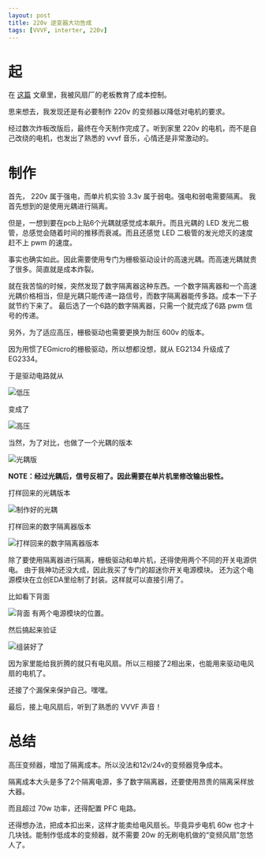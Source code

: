 ```yaml
---
layout: post
title: 220v 逆变器大功告成
tags: [VVVF, interter, 220v]
---
```


# 起

在 [这篇](/2024/01/17/add-eg6832-to-platformio.html) 文章里，我被风扇厂的老板教育了成本控制。

思来想去，我发现还是有必要制作 220v 的变频器以降低对电机的要求。

经过数次炸板改版后，最终在今天制作完成了。听到家里 220v 的电机，而不是自己改绕的电机，也发出了熟悉的 vvvf 音乐，心情还是非常激动的。

# 制作

首先， 220v 属于强电，而单片机实验 3.3v 属于弱电。强电和弱电需要隔离。
我首先想到的是使用光耦进行隔离。

但是，一想到要在pcb上贴6个光耦就感觉成本飙升。而且光耦的 LED 发光二极管，总感觉会随着时间的推移而衰减。而且还感觉 LED 二极管的发光熄灭的速度赶不上 pwm 的速度。

事实也确实如此。因此需要使用专门为栅极驱动设计的高速光耦。而高速光耦就贵了很多。简直就是成本炸裂。

就在我苦恼的时候，突然发现了数字隔离器这种东西。一个数字隔离器和一个高速光耦价格相当，但是光耦只能传递一路信号，而数字隔离器能传多路。成本一下子就节约下来了。 最后选了一个6路的数字隔离器，只需一个就完成了6路 pwm 信号的传递。

另外，为了适应高压，栅极驱动也需要更换为耐压 600v 的版本。

因为用惯了EGmicro的栅极驱动，所以想都没想，就从 EG2134 升级成了 EG2334。

于是驱动电路就从 

![低压](/images/EG2134.png)

变成了 

![高压](/images/EG2334.png)

当然，为了对比，也做了一个光耦的版本

![光耦版](/images/EG2334_Optocoupler.png)

**NOTE：经过光耦后，信号反相了。因此需要在单片机里修改输出极性。**


打样回来的光耦版本

![制作好的光耦](/images/photo_2024-02-08_13-14-23.jpg)

打样回来的数字隔离器版本

![打样回来的数字隔离器版本](/images/photo_2024-02-08_13-14-27.jpg)


除了要使用隔离器进行隔离，栅极驱动和单片机，还得使用两个不同的开关电源供电。
由于我神功还没大成，因此我买了专门的超迷你开关电源模块。
还为这个电源模块在立创EDA里绘制了封装。这样就可以直接引用了。

比如看下背面

![背面](/images/photo_2024-02-08_13-22-33.jpg)
有两个电源模块的位置。

然后搞起来验证

![组装好了](/images/photo_2024-02-08_13-17-06.jpg)

因为家里能给我折腾的就只有电风扇。所以三相接了2相出来，也能用来驱动电风扇的电机了。

还接了个漏保来保护自己。嘿嘿。


最后，接上电风扇后，听到了熟悉的 VVVF 声音！

# 总结

高压变频器，增加了隔离成本。所以没法和12v/24v的变频器竞争成本。

隔离成本大头是多了2个隔离电源，多了数字隔离器，还要使用昂贵的隔离采样放大器。

而且超过 70w 功率，还得配置 PFC 电路。

还得想办法，把成本扣出来，这样才能卖给电风扇长。毕竟异步电机 60w 也才十几块钱。能制作低成本的变频器，就不需要 20w 的无刷电机做的“变频风扇”忽悠人了。

